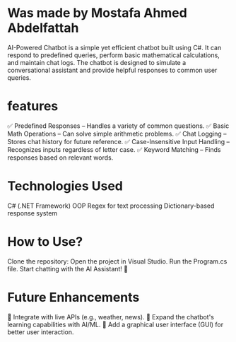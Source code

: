 # Was made by Mostafa Ahmed Abdelfattah
AI-Powered Chatbot is a simple yet efficient chatbot built using C#. 
It can respond to predefined queries, perform basic mathematical calculations, and maintain chat logs. 
The chatbot is designed to simulate a conversational assistant and provide helpful responses to common user queries.
# features
✅ Predefined Responses – Handles a variety of common questions.
✅ Basic Math Operations – Can solve simple arithmetic problems.
✅ Chat Logging – Stores chat history for future reference.
✅ Case-Insensitive Input Handling – Recognizes inputs regardless of letter case.
✅ Keyword Matching – Finds responses based on relevant words.
# Technologies Used
C# (.NET Framework)
OOP 
Regex for text processing
Dictionary-based response system

# How to Use?
Clone the repository:
Open the project in Visual Studio.
Run the Program.cs file.
Start chatting with the AI Assistant! 🎉

# Future Enhancements
🔹 Integrate with live APIs (e.g., weather, news).
🔹 Expand the chatbot's learning capabilities with AI/ML.
🔹 Add a graphical user interface (GUI) for better user interaction.
